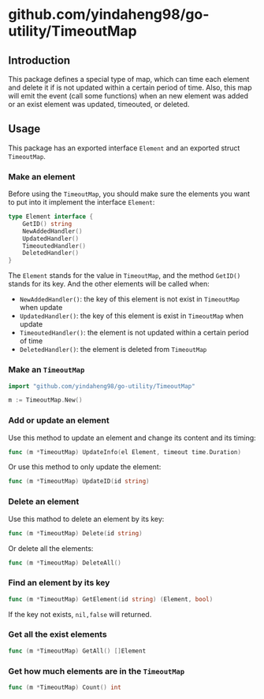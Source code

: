 # github.com/yindaheng98/go-utility/TimeoutMap

## Introduction

This package defines a special type of map, which can time each element and delete it if is not updated within a certain period of time. Also, this map will emit the event (call some functions) when an new element was added or an exist element was updated, timeouted, or deleted.

## Usage

This package has an exported interface `Element` and an exported struct `TimeoutMap`.

### Make an element

Before using the `TimeoutMap`, you should make sure the elements you want to put into it implement the interface `Element`:

```go
type Element interface {
	GetID() string
	NewAddedHandler()
    UpdatedHandler()
	TimeoutedHandler()
	DeletedHandler()
}
```

The `Element` stands for the value in `TimeoutMap`, and the method `GetID()` stands for its key. And the other elements will be called when:

* `NewAddedHandler()`: the key of this element is not exist in `TimeoutMap` when update
* `UpdatedHandler()`: the key of this element is exist in `TimeoutMap` when update
* `TimeoutedHandler()`: the element is not updated within a certain period of time
* `DeletedHandler()`: the element is deleted from `TimeoutMap`

### Make an `TimeoutMap`

```go
import "github.com/yindaheng98/go-utility/TimeoutMap"
```

```go
m := TimeoutMap.New()
```

### Add or update an element

Use this method to update an element and change its content and its timing:

```go
func (m *TimeoutMap) UpdateInfo(el Element, timeout time.Duration)
```

Or use this method to only update the element:

```go
func (m *TimeoutMap) UpdateID(id string)
```

### Delete an element

Use this mathod to delete an element by its key:

```go
func (m *TimeoutMap) Delete(id string)
```

Or delete all the elements:

```go
func (m *TimeoutMap) DeleteAll()
```

### Find an element by its key

```go
func (m *TimeoutMap) GetElement(id string) (Element, bool)
```

If the key not exists, `nil,false` will returned.

### Get all the exist elements

```go
func (m *TimeoutMap) GetAll() []Element
```

### Get how much elements are in the `TimeoutMap`

```go
func (m *TimeoutMap) Count() int 
```